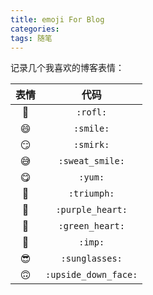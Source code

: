 ```yaml
---
title: emoji For Blog 
categories: 
tags: 随笔
---
```

记录几个我喜欢的博客表情：   

表情 | 代码 |
:-:  | :-: |
:rofl:  | ```:rofl:``` |
:smile:  | ```:smile:``` |
:smirk:  | ```:smirk:``` |
:sweat_smile:  | ```:sweat_smile:``` |
:yum:  | ```:yum:``` |
:triumph:  | ```:triumph:``` |
:purple_heart:  | ```:purple_heart:``` |
:green_heart:  | ```:green_heart:``` |
:imp:  | ```:imp:``` |
:sunglasses:  | ```:sunglasses:``` |
:upside_down_face:  | ```:upside_down_face:``` |
